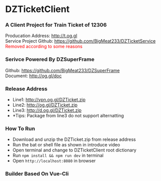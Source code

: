 # DZTicketClient

### A Client Project for Train Ticket of 12306  
Producation Address: http://t.og.gl  
Service Project Github: https://github.com/BigMeat233/DZTicketService  
<font color="red">Removed according to some reasons</font>

### Serivce Powered By DZSuperFrame  
Github: https://github.com/BigMeat233/DZSuperFrame  
Document: http://og.gl/doc  

### Release Address
+ Line1: http://vpn.og.gl/DZTicket.zip    
+ Line2: http://og.gl/DZTicket.zip  
+ Line3: http://d.og.gl/DZTicket.zip  
+ *Tips: Package from line3 do not support alternatting  

### How To Run
+ Download and unzip the DZTicket.zip from release address
+ Run the bat or shell file as shown in introduce video
+ Open terminal and change to DZTicketClient root dictionary
+ Run ```npm install && npm run dev``` in terminal
+ Open ```http://localhost:8080``` in browser


### Builder Based On Vue-Cli  
